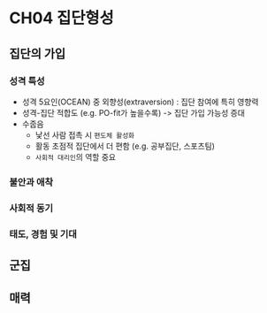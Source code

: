 # CH04 집단형성
## 집단의 가입
### 성격 특성
- 성격 5요인(OCEAN) 중 외향성(extraversion) : 집단 참여에 특히 영향력
- 성격-집단 적합도 (e.g. PO-fit가 높을수록) -> 집단 가입 가능성 증대
- 수줍음
	- 낯선 사람 접촉 시 `편도체 활성화`
	- 활동 초점적 집단에서 더 편함 (e.g. 공부집단, 스포츠팀)
	- `사회적 대리인`의 역할 중요

### 불안과 애착

### 사회적 동기

### 태도, 경험 및 기대

## 군집
## 매력